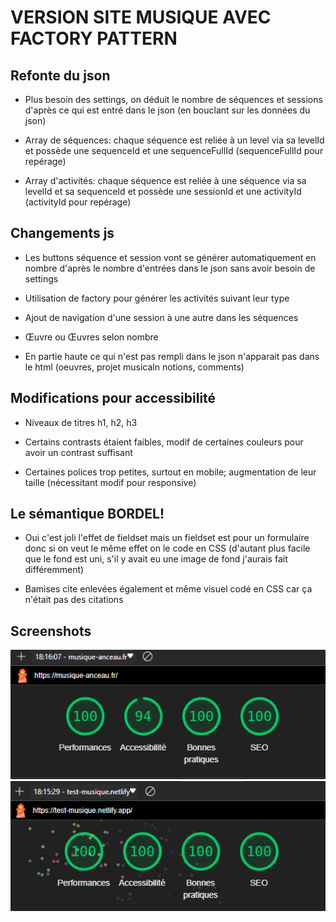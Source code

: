 # VERSION SITE MUSIQUE AVEC FACTORY PATTERN

## Refonte du json

- Plus besoin des settings, on déduit le nombre de séquences et sessions d'après ce qui est entré dans le json (en bouclant sur les données du json)

- Array de séquences: chaque séquence est reliée à un level via sa levelId et possède une sequenceId et une sequenceFullId (sequenceFullId pour repérage)

- Array d'activités: chaque séquence est reliée à une séquence via sa levelId et sa sequenceId et possède une sessionId et une activityId (activityId pour repérage)

## Changements js

- Les buttons séquence et session vont se générer automatiquement en nombre d'après le nombre d'entrées dans le json sans avoir besoin de settings

- Utilisation de factory pour générer les activités suivant leur type

- Ajout de navigation d'une session à une autre dans les séquences

- Œuvre ou Œuvres selon nombre

- En partie haute ce qui n'est pas rempli dans le json n'apparait pas dans le html (oeuvres, projet musicaln notions, comments)

## Modifications pour accessibilité

- Niveaux de titres h1, h2, h3

- Certains contrasts étaient faibles, modif de certaines couleurs pour avoir un contrast suffisant

- Certaines polices trop petites, surtout en mobile; augmentation de leur taille (nécessitant modif pour responsive)

## Le sémantique BORDEL!

- Oui c'est joli l'effet de fieldset mais un fieldset est pour un formulaire donc si on veut le même effet on le code en CSS (d'autant plus facile que le fond est uni, s'il y avait eu une image de fond j'aurais fait différemment)

- Bamises cite enlevées également et même visuel codé en CSS car ça n'était pas des citations

## Screenshots

![original](/assets/doc/original.png)
![refonte](/assets/doc/refonte.png)
